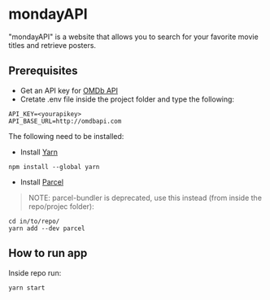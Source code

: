 # mondayAPI
"mondayAPI" is a website that allows you to search for your favorite movie titles and retrieve posters. 


## Prerequisites
- Get an API key for [OMDb API](https://www.omdbapi.com/)
- Cretate .env file inside the project folder and type the following:

```
API_KEY=<yourapikey>
API_BASE_URL=http://omdbapi.com
```

The following need to be installed:
- Install [Yarn](https://classic.yarnpkg.com/lang/en/docs/install/#mac-stable)
```
npm install --global yarn
```

- Install [Parcel](https://parceljs.org/getting-started/webapp/)
>NOTE: parcel-bundler is deprecated, use this instead (from inside the repo/projec folder):
```
cd in/to/repo/
yarn add --dev parcel
```

## How to run app
Inside repo run:
```
yarn start 
```
